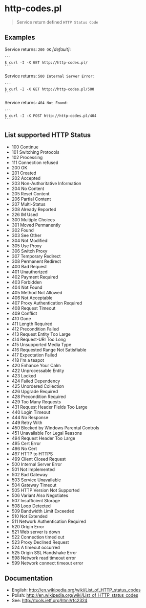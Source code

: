 # http-codes.pl

> Service return defined `HTTP Status Code`

## Examples

Service returns: `200 OK` _[default]_:

    ```
    $ curl -I -X GET http://http-codes.pl/
    ```

Service returns: `500 Internal Server Error`:

    ```
    $ curl -I -X GET http://http-codes.pl/500
    ```

Service returns: `404 Not Found`:

    ```
    $ curl -I -X POST http://http-codes.pl/404
    ```

## List supported HTTP Status

- 100 Continue
- 101 Switching Protocols
- 102 Processing
- 111 Connection refused
- 200 OK
- 201 Created
- 202 Accepted
- 203 Non-Authoritative Information
- 204 No Content
- 205 Reset Content
- 206 Partial Content
- 207 Multi-Status
- 208 Already Reported
- 226 IM Used
- 300 Multiple Choices
- 301 Moved Permanently
- 302 Found
- 303 See Other
- 304 Not Modified
- 305 Use Proxy
- 306 Switch Proxy
- 307 Temporary Redirect
- 308 Permanent Redirect
- 400 Bad Request
- 401 Unauthorized
- 402 Payment Required
- 403 Forbidden
- 404 Not Found
- 405 Method Not Allowed
- 406 Not Acceptable
- 407 Proxy Authentication Required
- 408 Request Timeout
- 409 Conflict
- 410 Gone
- 411 Length Required
- 412 Precondition Failed
- 413 Request Entity Too Large
- 414 Request-URI Too Long
- 415 Unsupported Media Type
- 416 Requested Range Not Satisfiable
- 417 Expectation Failed
- 418 I'm a teapot
- 420 Enhance Your Calm
- 422 Unprocessable Entity
- 423 Locked
- 424 Failed Dependency
- 425 Unordered Collection
- 426 Upgrade Required
- 428 Precondition Required
- 429 Too Many Requests
- 431 Request Header Fields Too Large
- 440 Login Timeout
- 444 No Response
- 449 Retry With
- 450 Blocked by Windows Parental Controls
- 451 Unavailable For Legal Reasons
- 494 Request Header Too Large
- 495 Cert Error
- 496 No Cert
- 497 HTTP to HTTPS
- 499 Client Closed Request
- 500 Internal Server Error
- 501 Not Implemented
- 502 Bad Gateway
- 503 Service Unavailable
- 504 Gateway Timeout
- 505 HTTP Version Not Supported
- 506 Variant Also Negotiates
- 507 Insufficient Storage
- 508 Loop Detected
- 509 Bandwidth Limit Exceeded
- 510 Not Extended
- 511 Network Authentication Required
- 520 Origin Error
- 521 Web server is down
- 522 Connection timed out
- 523 Proxy Declined Request
- 524 A timeout occurred
- 525 Origin SSL Handshake Error
- 598 Network read timeout error
- 599 Network connect timeout error

## Documentation

* English: http://en.wikipedia.org/wiki/List_of_HTTP_status_codes
* Polish: http://en.wikipedia.org/wiki/List_of_HTTP_status_codes
* See: http://tools.ietf.org/html/rfc2324
